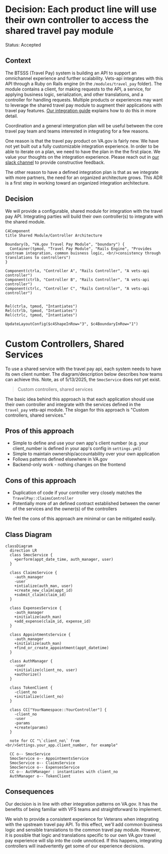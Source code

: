# Decision: Each product line will use their own controller to access the shared travel pay module
Status: Accepted

## Context
The BTSSS (Travel Pay) system is building an API to support an omnichannel experience and further scalability. Vets-api integrates with this API through a Ruby on Rails engine (in the `/modules/travel_pay` folder). 
The module contains a client, for making requests to the API, a service, for applying business logic, serialization, and other translations, and a controller for handling requests. Multiple products or experiences
may want to leverage the shared travel pay module to augment their applications with travel pay features. [Our integration guide]() explains how to do this in more detail.

Coordination and a general intergration plan will be useful between the core travel pay team and teams interested in integrating for a few reasons. 

One reason is that the travel pay product on VA.gov is fairly new. We have not yet built out a fully customizable integration experience. In order to be able to iterate on a plan, we need to have the plan in the
the first place. We value your thoughts on the integration experience. Please reach out in [our slack channel]() to provide constructive feedback.

The other reason to have a defined integration plan is that as we integrate with more partners, the need for an organized architecture grows. This ADR is a first step in working toward an organized integration 
architecture.

## Decision
We will provide a configurable, shared module for integration with the travel pay API. Integrating parties will build their own controller(s) to integrate with the shared module.

```mermaid
C4Component
title Shared Module/Controller Architecture

Boundary(b, "VA.gov Travel Pay Module", "boundary") {
  Container(tpmod, "Travel Pay Module", "Rails Engine", "Provides upstream integration, common buisness logic, <br/>consistency through translations to controllers")
}

Component(ctrla, "Controller A", "Rails Controller", "A vets-api controller")
Component(ctrlb, "Controller B", "Rails Controller", "A vets-api controller")
Component(ctrlc, "Controller C", "Rails Controller", "A vets-api controller")


Rel(ctrla, tpmod, "Intantiates")
Rel(ctrlb, tpmod, "Intantiates")
Rel(ctrlc, tpmod, "Intantiates")

UpdateLayoutConfig($c4ShapeInRow="3", $c4BoundaryInRow="1")
```

# Custom Controllers, Shared Services
To use a shared service with the travel pay api, each system needs to have its own client number. The diagram/description below describes how teams can achieve this. Note, as of 5/13/2025, the `SmocService` does not yet exist.

> Custom controllers, shared services

The basic idea behind this approach is that each application should use their own controller and integrate with the services defined in the `travel_pay` vets-api module. The slogan for this approach is "Custom controllers, shared services."

## Pros of this approach
- Simple to define and use your own app's client number (e.g. your client_number is defined in your app's config in `settings.yml`)
- Simple to maintain ownership/accountability over your own application
- Follows patterns defined elsewhere in VA.gov
- Backend-only work - nothing changes on the frontend

## Cons of this approach
- Duplication of code if your controller very closely matches the `TravelPay::ClaimsController`
- Potentially more of an defined contract established between the owner of the services and the owner(s) of the controllers

We feel the cons of this approach are minimal or can be mitigated easily.

## Class Diagram

```mermaid
classDiagram
  direction LR
  class SmocService {
    +perform(appt_date_time, auth_manager, user)
  }

  class ClaimsService {
    -auth_manager
    -user
    +intialize(auth_man, user)
    +create_new_claim(appt_id)
    +submit_claim(claim_id)
  }

  class ExpensesService {
    -auth_manager
    +initialize(auth_man)
    +add_expense(claim_id, expense_id)
  }

  class AppointmentsService {
    -auth_manager
    +initialize(auth_man)
    +find_or_create_appointment(appt_datetime)
  }

  class AuthManager {
    -user
    +initialize(client_no, user)
    +authorize()
  }

  class TokenClient {
    -client_no
    +initialize(client_no)
  }

  class CC["YourNamespace::YourController"] {
    -client_no
    -user
    -params
    +create(params)
  }

  note for CC "\`client_no\` from <br/>Settings.your_app.client_number, for example"

  CC o-- SmocService
  SmocService o-- AppointmentsService
  SmocService o-- ClaimsService
  SmocService o-- ExpensesService
  CC o-- AuthManager : instantiates with client_no
  AuthManager o-- TokenClient
```

## Consequences
Our decision is in line with other integration patterns on VA.gov. It has the benefits of being familiar with VFS teams and straightforward to implement.

We wish to provide a consistent experience for Veterans when integrating with the upstream travel pay API. To this effect, we'll add common business logic and sensible translations to the common travel pay module.
However, it is possible that logic and translations specific to our own VA.gov travel pay experience will slip into the code unnoticed. If this happens, integrating controllers will inadvertently get some of our
experience decisions.
